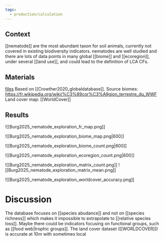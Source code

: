 ```yaml
---
tags:
  - production/calculation
---
```

## Context
[[nematode]] are the most abundant taxon for soil animals, currently not covered in existing biodiversity indicators.
nematodes are well studied and there are lots of data points in many global [[biome]] and [[ecoregion]], under several [[land use]], and could lead to the definition of LCA CFs.
## Materials
[files](file:\\\C:\Users\aburg\Documents\calculations\nematode_exploration)
Based on [[Crowther2020_globaldatabase]].
Source biomes: https://fr.wikipedia.org/wiki/%C3%89cor%C3%A9gion_terrestre_du_WWF
Land cover map: [[WorldCover]]
## Results

![[Burg2025_nematode_exploration_fr_map.png]]

![[Burg2025_nematode_exploration_biome_map.png|600]]

![[Burg2025_nematode_exploration_biome_count.png|600]]

![[Burg2025_nematode_exploration_ecoregion_count.png|600]]

![[Burg2025_nematode_exploration_matrix_count.png]]
![[Burg2025_nematode_exploration_matrix_mean.png]]

![[Burg2025_nematode_exploration_worldcover_accuracy.png]]


# Discussion
The database focuses on [[species abudance]] and not on [[species richness]] which makes it impossible to extrapolate to [[relative species loss]].
Maybe there could be indicators focusing on functional groups, such as [[food web|trophic groups]].
The land cover dataset ([[WORLDCOVER]]) is accurate at 10m with sometimes local 